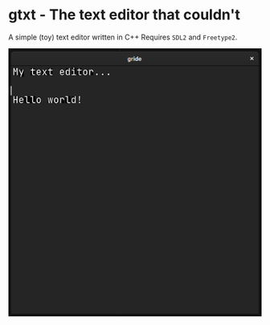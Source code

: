 # gtxt - The text editor that couldn't

A simple (toy) text editor written in C++
Requires `SDL2` and `Freetype2`.

![img.png](docs/gtxt.png)

